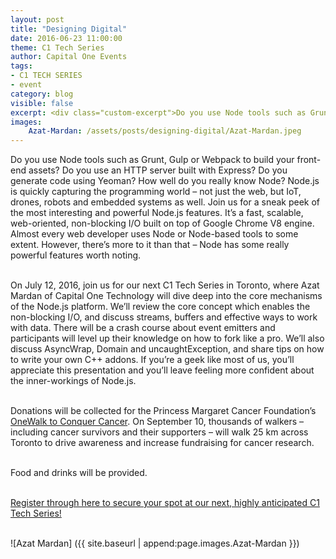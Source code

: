 ```yaml
---
layout: post
title: "Designing Digital"
date: 2016-06-23 11:00:00
theme: C1 Tech Series
author: Capital One Events
tags:
- C1 TECH SERIES
- event
category: blog
visible: false
excerpt: <div class="custom-excerpt">Do you use Node tools such as Grunt, Gulp or Webpack to build your front-end assets? Do you use an HTTP server built with Express? Do you generate code using Yeoman? How well do you really know Node? Node.js is quickly capturing the programming world – not just the web, but IoT, drones, robots and embedded systems as well. Join us for a sneak peek of the most interesting and powerful Node.js features.  It’s a fast, scalable, web-oriented, non-blocking I/O built on top of Google Chrome V8 engine. Almost every web developer uses Node or Node-based tools to some extent. However, there’s more to it than that – Node has some really powerful features worth noting. <br/><br/> <a href="http://bit.ly/28O3ekD" target="_blank">Register through here to secure your spot at our next, highly anticipated C1 Tech Series!</a> <br/><br/> <img src="/assets/posts/designing-digital/Azat-Mardan.jpeg"></div>
images:
    Azat-Mardan: /assets/posts/designing-digital/Azat-Mardan.jpeg
---
```

Do you use Node tools such as Grunt, Gulp or Webpack to build your front-end assets? Do you use an HTTP server built with Express? Do you generate code using Yeoman? How well do you really know Node?
Node.js is quickly capturing the programming world – not just the web, but IoT, drones, robots and embedded systems as well. Join us for a sneak peek of the most interesting and powerful Node.js features.  It’s a fast, scalable, web-oriented, non-blocking I/O built on top of Google Chrome V8 engine. Almost every web developer uses Node or Node-based tools to some extent. However, there’s more to it than that – Node has some really powerful features worth noting.
<br/><br/>

<!--more-->

On July 12, 2016, join us for our next C1 Tech Series in Toronto, where Azat Mardan of Capital One Technology will dive deep into the core mechanisms of the Node.js platform. We’ll review the core concept which enables the non-blocking I/O, and discuss streams, buffers and effective ways to work with data. There will be a crash course about event emitters and participants will level up their knowledge on how to fork like a pro. We’ll also discuss AsyncWrap, Domain and uncaughtException, and share tips on how to write your own C++ addons. If you’re a geek like most of us, you’ll appreciate this presentation and you’ll leave feeling more confident about the inner-workings of Node.js.
<br/><br/>

Donations will be collected for the Princess Margaret Cancer Foundation’s <a href="http://to16.onewalk.ca/site/PageServer?pagename=to16_homepage" target="_blank">OneWalk to Conquer Cancer</a>. On September 10, thousands of walkers – including cancer survivors and their supporters – will walk 25 km across Toronto to drive awareness and increase fundraising for cancer research.
<br/><br/>

Food and drinks will be provided.
<br/><br/>

<a href="http://bit.ly/28O3ekD" target="_blank">Register through here to secure your spot at our next, highly anticipated C1 Tech Series!</a>
<br/><br/>

![Azat Mardan] ({{ site.baseurl | append:page.images.Azat-Mardan }})
